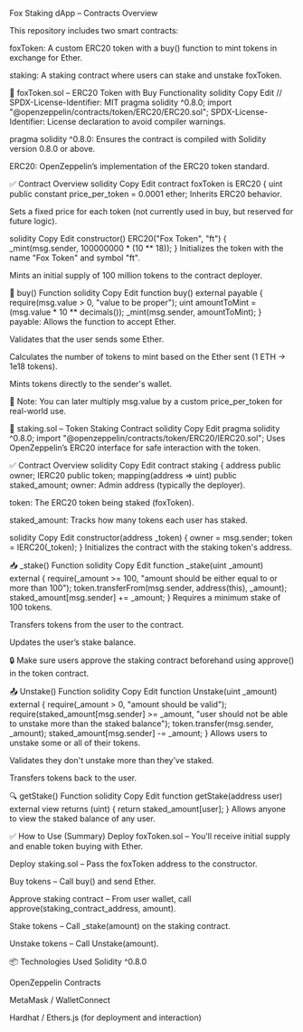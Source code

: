  Fox Staking dApp – Contracts Overview

This repository includes two smart contracts:

foxToken: A custom ERC20 token with a buy() function to mint tokens in exchange for Ether.

staking: A staking contract where users can stake and unstake foxToken.

📄 foxToken.sol – ERC20 Token with Buy Functionality
solidity
Copy
Edit
// SPDX-License-Identifier: MIT
pragma solidity ^0.8.0;
import "@openzeppelin/contracts/token/ERC20/ERC20.sol";
SPDX-License-Identifier: License declaration to avoid compiler warnings.

pragma solidity ^0.8.0: Ensures the contract is compiled with Solidity version 0.8.0 or above.

ERC20: OpenZeppelin’s implementation of the ERC20 token standard.

✅ Contract Overview
solidity
Copy
Edit
contract foxToken is ERC20 {
    uint public constant price_per_token = 0.0001 ether;
Inherits ERC20 behavior.

Sets a fixed price for each token (not currently used in buy, but reserved for future logic).

solidity
Copy
Edit
constructor() ERC20("Fox Token", "ft") {
    _mint(msg.sender, 100000000 * (10 ** 18));
}
Initializes the token with the name "Fox Token" and symbol "ft".

Mints an initial supply of 100 million tokens to the contract deployer.

💸 buy() Function
solidity
Copy
Edit
function buy() external payable {
    require(msg.value > 0, "value to be proper");
    uint amountToMint = (msg.value * 10 ** decimals());
    _mint(msg.sender, amountToMint);
}
payable: Allows the function to accept Ether.

Validates that the user sends some Ether.

Calculates the number of tokens to mint based on the Ether sent (1 ETH → 1e18 tokens).

Mints tokens directly to the sender's wallet.

📝 Note: You can later multiply msg.value by a custom price_per_token for real-world use.

📄 staking.sol – Token Staking Contract
solidity
Copy
Edit
pragma solidity ^0.8.0;
import "@openzeppelin/contracts/token/ERC20/IERC20.sol";
Uses OpenZeppelin’s ERC20 interface for safe interaction with the token.

✅ Contract Overview
solidity
Copy
Edit
contract staking {
    address public owner;
    IERC20 public token;
    mapping(address => uint) public staked_amount;
owner: Admin address (typically the deployer).

token: The ERC20 token being staked (foxToken).

staked_amount: Tracks how many tokens each user has staked.

solidity
Copy
Edit
constructor(address _token) {
    owner = msg.sender;
    token = IERC20(_token);
}
Initializes the contract with the staking token's address.

📥 _stake() Function
solidity
Copy
Edit
function _stake(uint _amount) external {
    require(_amount >= 100, "amount should be either equal to or more than 100");
    token.transferFrom(msg.sender, address(this), _amount);
    staked_amount[msg.sender] += _amount;
}
Requires a minimum stake of 100 tokens.

Transfers tokens from the user to the contract.

Updates the user’s stake balance.

🔒 Make sure users approve the staking contract beforehand using approve() in the token contract.

📤 Unstake() Function
solidity
Copy
Edit
function Unstake(uint _amount) external {
    require(_amount > 0, "amount should be valid");
    require(staked_amount[msg.sender] >= _amount, "user should not be able to unstake more than the staked balance");
    token.transfer(msg.sender, _amount);
    staked_amount[msg.sender] -= _amount;
}
Allows users to unstake some or all of their tokens.

Validates they don't unstake more than they’ve staked.

Transfers tokens back to the user.

🔍 getStake() Function
solidity
Copy
Edit
function getStake(address user) external view returns (uint) {
    return staked_amount[user];
}
Allows anyone to view the staked balance of any user.

✅ How to Use (Summary)
Deploy foxToken.sol – You'll receive initial supply and enable token buying with Ether.

Deploy staking.sol – Pass the foxToken address to the constructor.

Buy tokens – Call buy() and send Ether.

Approve staking contract – From user wallet, call approve(staking_contract_address, amount).

Stake tokens – Call _stake(amount) on the staking contract.

Unstake tokens – Call Unstake(amount).

📦 Technologies Used
Solidity ^0.8.0

OpenZeppelin Contracts

MetaMask / WalletConnect

Hardhat / Ethers.js (for deployment and interaction)

